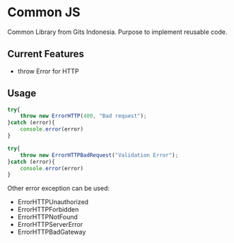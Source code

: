 # Common JS

Common Library from Gits Indonesia. Purpose to implement reusable code.

## Current Features

- throw Error for HTTP

## Usage
```javascript
try{
	throw new ErrorHTTP(400, "Bad request");
}catch (error){
	console.error(error)
}
```
```javascript
try{
	throw new ErrorHTTPBadRequest("Validation Error");
}catch (error){
	console.error(error)
}
```

Other error exception can be used: 
- ErrorHTTPUnauthorized
- ErrorHTTPForbidden
- ErrorHTTPNotFound
- ErrorHTTPServerError
- ErrorHTTPBadGateway
